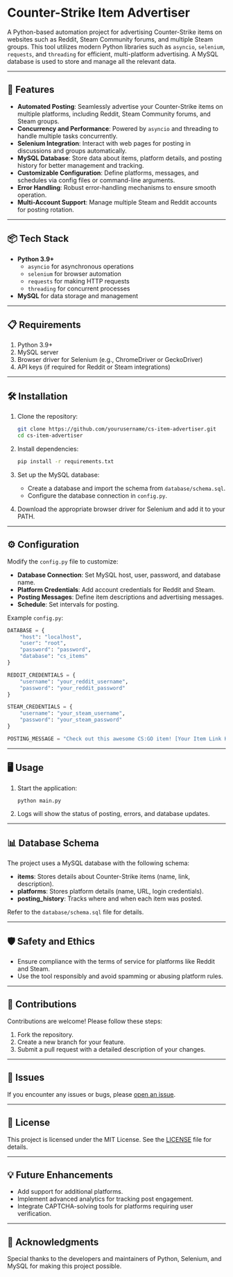 # Counter-Strike Item Advertiser

A Python-based automation project for advertising Counter-Strike items on websites such as Reddit, Steam Community forums, and multiple Steam groups. This tool utilizes modern Python libraries such as `asyncio`, `selenium`, `requests`, and `threading` for efficient, multi-platform advertising. A MySQL database is used to store and manage all the relevant data.

---

## 🚀 Features

- **Automated Posting**: Seamlessly advertise your Counter-Strike items on multiple platforms, including Reddit, Steam Community forums, and Steam groups.
- **Concurrency and Performance**: Powered by `asyncio` and threading to handle multiple tasks concurrently.
- **Selenium Integration**: Interact with web pages for posting in discussions and groups automatically.
- **MySQL Database**: Store data about items, platform details, and posting history for better management and tracking.
- **Customizable Configuration**: Define platforms, messages, and schedules via config files or command-line arguments.
- **Error Handling**: Robust error-handling mechanisms to ensure smooth operation.
- **Multi-Account Support**: Manage multiple Steam and Reddit accounts for posting rotation.

---

## 📦 Tech Stack

- **Python 3.9+**
  - `asyncio` for asynchronous operations
  - `selenium` for browser automation
  - `requests` for making HTTP requests
  - `threading` for concurrent processes
- **MySQL** for data storage and management

---

## 📋 Requirements

1. Python 3.9+
2. MySQL server
3. Browser driver for Selenium (e.g., ChromeDriver or GeckoDriver)
4. API keys (if required for Reddit or Steam integrations)

---

## 🛠 Installation

1. Clone the repository:

   ```bash
   git clone https://github.com/yourusername/cs-item-advertiser.git
   cd cs-item-advertiser
   ```

2. Install dependencies:

   ```bash
   pip install -r requirements.txt
   ```

3. Set up the MySQL database:

   - Create a database and import the schema from `database/schema.sql`.
   - Configure the database connection in `config.py`.

4. Download the appropriate browser driver for Selenium and add it to your PATH.

---

## ⚙️ Configuration

Modify the `config.py` file to customize:

- **Database Connection**: Set MySQL host, user, password, and database name.
- **Platform Credentials**: Add account credentials for Reddit and Steam.
- **Posting Messages**: Define item descriptions and advertising messages.
- **Schedule**: Set intervals for posting.

Example `config.py`:

```python
DATABASE = {
    "host": "localhost",
    "user": "root",
    "password": "password",
    "database": "cs_items"
}

REDDIT_CREDENTIALS = {
    "username": "your_reddit_username",
    "password": "your_reddit_password"
}

STEAM_CREDENTIALS = {
    "username": "your_steam_username",
    "password": "your_steam_password"
}

POSTING_MESSAGE = "Check out this awesome CS:GO item! [Your Item Link Here]"
```

---

## 🖥️ Usage

1. Start the application:

   ```bash
   python main.py
   ```

2. Logs will show the status of posting, errors, and database updates.

---

## 📊 Database Schema

The project uses a MySQL database with the following schema:

- **items**: Stores details about Counter-Strike items (name, link, description).
- **platforms**: Stores platform details (name, URL, login credentials).
- **posting_history**: Tracks where and when each item was posted.

Refer to the `database/schema.sql` file for details.

---

## 🛡️ Safety and Ethics

- Ensure compliance with the terms of service for platforms like Reddit and Steam.
- Use the tool responsibly and avoid spamming or abusing platform rules.

---

## 🤝 Contributions

Contributions are welcome! Please follow these steps:

1. Fork the repository.
2. Create a new branch for your feature.
3. Submit a pull request with a detailed description of your changes.

---

## 🐛 Issues

If you encounter any issues or bugs, please [open an issue](https://github.com/yourusername/cs-item-advertiser/issues).

---

## 📄 License

This project is licensed under the MIT License. See the [LICENSE](LICENSE) file for details.

---

## 💡 Future Enhancements

- Add support for additional platforms.
- Implement advanced analytics for tracking post engagement.
- Integrate CAPTCHA-solving tools for platforms requiring user verification.

---

## 🙌 Acknowledgments

Special thanks to the developers and maintainers of Python, Selenium, and MySQL for making this project possible.
